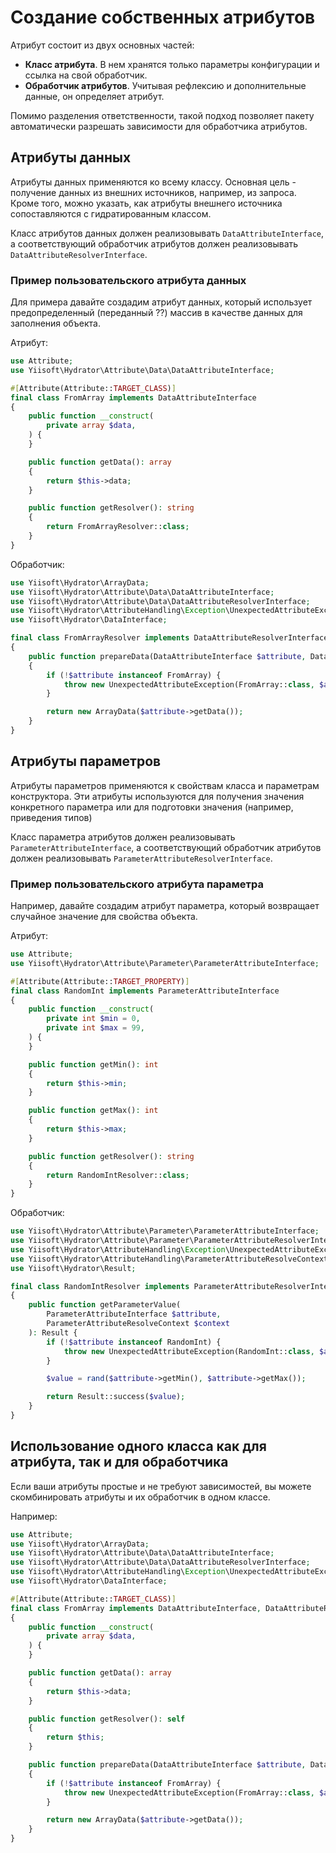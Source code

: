 # Создание собственных атрибутов

Атрибут состоит из двух основных частей:

- **Класс атрибута**. В нем хранятся только параметры конфигурации и ссылка на свой обработчик.
- **Обработчик атрибутов**. Учитывая рефлексию и дополнительные данные, он определяет атрибут.

Помимо разделения ответственности, такой подход позволяет пакету автоматически разрешать зависимости для обработчика атрибутов.

## Атрибуты данных

Атрибуты данных применяются ко всему классу. Основная цель - получение данных из внешних источников, например, из запроса.
Кроме того, можно указать, как атрибуты внешнего источника сопоставляются с гидратированным классом.

Класс атрибутов данных должен реализовывать `DataAttributeInterface`, а соответствующий обработчик атрибутов должен реализовывать `DataAttributeResolverInterface`.

### Пример пользовательского атрибута данных

Для примера давайте создадим атрибут данных, который использует предопределенный (переданный ??) массив в качестве данных для заполнения объекта.

Атрибут:

```php
use Attribute;
use Yiisoft\Hydrator\Attribute\Data\DataAttributeInterface;

#[Attribute(Attribute::TARGET_CLASS)]
final class FromArray implements DataAttributeInterface
{
    public function __construct(
        private array $data,
    ) {
    }

    public function getData(): array
    {
        return $this->data;
    }

    public function getResolver(): string
    {
        return FromArrayResolver::class;
    }
}
```

Обработчик:

```php
use Yiisoft\Hydrator\ArrayData;
use Yiisoft\Hydrator\Attribute\Data\DataAttributeInterface;
use Yiisoft\Hydrator\Attribute\Data\DataAttributeResolverInterface;
use Yiisoft\Hydrator\AttributeHandling\Exception\UnexpectedAttributeException;
use Yiisoft\Hydrator\DataInterface;

final class FromArrayResolver implements DataAttributeResolverInterface
{
    public function prepareData(DataAttributeInterface $attribute, DataInterface $data): DataInterface
    {
        if (!$attribute instanceof FromArray) {
            throw new UnexpectedAttributeException(FromArray::class, $attribute);
        }

        return new ArrayData($attribute->getData());
    }
}
```

## Атрибуты параметров

Атрибуты параметров применяются к свойствам класса и параметрам конструктора. Эти атрибуты используются для получения значения конкретного параметра или для подготовки значения (например, приведения типов)

Класс параметра атрибутов должен реализовывать `ParameterAttributeInterface`, а соответствующий обработчик атрибутов должен реализовывать `ParameterAttributeResolverInterface`.

### Пример пользовательского атрибута параметра

Например, давайте создадим атрибут параметра, который возвращает случайное значение для свойства объекта.

Атрибут:

```php
use Attribute;
use Yiisoft\Hydrator\Attribute\Parameter\ParameterAttributeInterface;

#[Attribute(Attribute::TARGET_PROPERTY)]
final class RandomInt implements ParameterAttributeInterface
{
    public function __construct(
        private int $min = 0,
        private int $max = 99,
    ) {
    }

    public function getMin(): int
    {
        return $this->min;
    }

    public function getMax(): int
    {
        return $this->max;
    }

    public function getResolver(): string
    {
        return RandomIntResolver::class;
    }
}
```

Обработчик:

```php
use Yiisoft\Hydrator\Attribute\Parameter\ParameterAttributeInterface;
use Yiisoft\Hydrator\Attribute\Parameter\ParameterAttributeResolverInterface;
use Yiisoft\Hydrator\AttributeHandling\Exception\UnexpectedAttributeException;
use Yiisoft\Hydrator\AttributeHandling\ParameterAttributeResolveContext;
use Yiisoft\Hydrator\Result;

final class RandomIntResolver implements ParameterAttributeResolverInterface
{
    public function getParameterValue(
        ParameterAttributeInterface $attribute,
        ParameterAttributeResolveContext $context
    ): Result {
        if (!$attribute instanceof RandomInt) {
            throw new UnexpectedAttributeException(RandomInt::class, $attribute);
        }

        $value = rand($attribute->getMin(), $attribute->getMax());

        return Result::success($value);
    }
}
```

## Использование одного класса как для атрибута, так и для обработчика

Если ваши атрибуты простые и не требуют зависимостей, вы можете скомбинировать атрибуты и их обработчик в одном классе.

Например:

```php
use Attribute;
use Yiisoft\Hydrator\ArrayData;
use Yiisoft\Hydrator\Attribute\Data\DataAttributeInterface;
use Yiisoft\Hydrator\Attribute\Data\DataAttributeResolverInterface;
use Yiisoft\Hydrator\AttributeHandling\Exception\UnexpectedAttributeException;
use Yiisoft\Hydrator\DataInterface;

#[Attribute(Attribute::TARGET_CLASS)]
final class FromArray implements DataAttributeInterface, DataAttributeResolverInterface
{
    public function __construct(
        private array $data,
    ) {
    }

    public function getData(): array
    {
        return $this->data;
    }

    public function getResolver(): self
    {
        return $this;
    }

    public function prepareData(DataAttributeInterface $attribute, DataInterface $data): DataInterface
    {
        if (!$attribute instanceof FromArray) {
            throw new UnexpectedAttributeException(FromArray::class, $attribute);
        }

        return new ArrayData($attribute->getData());
    }
}
```
